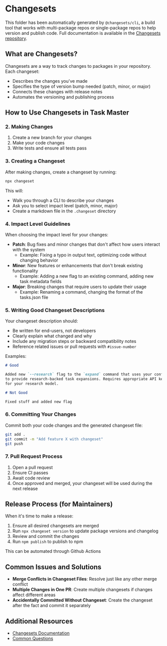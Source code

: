 # Changesets

This folder has been automatically generated by `@changesets/cli`, a build tool that works with multi-package repos or single-package repos to help version and publish code. Full documentation is available in the [Changesets repository](https://github.com/changesets/changesets).

## What are Changesets?

Changesets are a way to track changes to packages in your repository. Each changeset:

- Describes the changes you've made
- Specifies the type of version bump needed (patch, minor, or major)
- Connects these changes with release notes
- Automates the versioning and publishing process

## How to Use Changesets in Task Master

### 2. Making Changes

1. Create a new branch for your changes
2. Make your code changes
3. Write tests and ensure all tests pass

### 3. Creating a Changeset

After making changes, create a changeset by running:

```bash
npx changeset
```

This will:

- Walk you through a CLI to describe your changes
- Ask you to select impact level (patch, minor, major)
- Create a markdown file in the `.changeset` directory

### 4. Impact Level Guidelines

When choosing the impact level for your changes:

- **Patch**: Bug fixes and minor changes that don't affect how users interact with the system
  - Example: Fixing a typo in output text, optimizing code without changing behavior
- **Minor**: New features or enhancements that don't break existing functionality
  - Example: Adding a new flag to an existing command, adding new task metadata fields
- **Major**: Breaking changes that require users to update their usage
  - Example: Renaming a command, changing the format of the tasks.json file

### 5. Writing Good Changeset Descriptions

Your changeset description should:

- Be written for end-users, not developers
- Clearly explain what changed and why
- Include any migration steps or backward compatibility notes
- Reference related issues or pull requests with `#issue-number`

Examples:

```md
# Good

Added new `--research` flag to the `expand` command that uses your configured research model
to provide research-backed task expansions. Requires appropriate API key
for your research model.

# Not Good

Fixed stuff and added new flag
```

### 6. Committing Your Changes

Commit both your code changes and the generated changeset file:

```bash
git add .
git commit -m "Add feature X with changeset"
git push
```

### 7. Pull Request Process

1. Open a pull request
2. Ensure CI passes
3. Await code review
4. Once approved and merged, your changeset will be used during the next release

## Release Process (for Maintainers)

When it's time to make a release:

1. Ensure all desired changesets are merged
2. Run `npx changeset version` to update package versions and changelog
3. Review and commit the changes
4. Run `npm publish` to publish to npm

This can be automated through Github Actions

## Common Issues and Solutions

- **Merge Conflicts in Changeset Files**: Resolve just like any other merge conflict
- **Multiple Changes in One PR**: Create multiple changesets if changes affect different areas
- **Accidentally Committed Without Changeset**: Create the changeset after the fact and commit it separately

## Additional Resources

- [Changesets Documentation](https://github.com/changesets/changesets)
- [Common Questions](https://github.com/changesets/changesets/blob/main/docs/common-questions.md)
